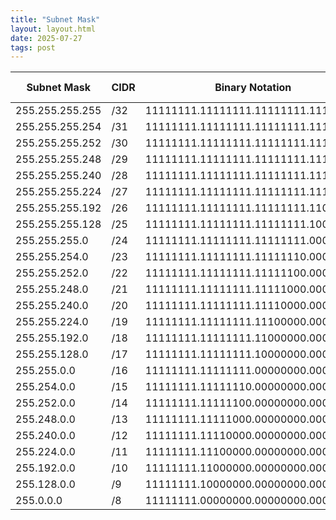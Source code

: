 ```yaml
---
title: "Subnet Mask"
layout: layout.html
date: 2025-07-27
tags: post
---
```


| Subnet Mask | CIDR | Binary Notation | Network Bits | Host Bits | Available Addresses |
| ----------- | ---- | --------------- | ------------ | --------- | ------------------- |
| 255.255.255.255 | /32 | 11111111.11111111.11111111.11111111 | 32 | 0 | 1 |
| 255.255.255.254 | /31 | 11111111.11111111.11111111.11111110 | 31 | 1 | 2 |
| 255.255.255.252 | /30 | 11111111.11111111.11111111.11111100 | 30 | 2 | 4 |
| 255.255.255.248 | /29 | 11111111.11111111.11111111.11111000 | 29 | 3 | 8 |
| 255.255.255.240 | /28 | 11111111.11111111.11111111.11110000 | 28 | 4 | 16 |
| 255.255.255.224 | /27 | 11111111.11111111.11111111.11100000 | 27 | 5 | 32 |
| 255.255.255.192 | /26 | 11111111.11111111.11111111.11000000 | 26 | 6 | 64 |
| 255.255.255.128 | /25 | 11111111.11111111.11111111.10000000 | 25 | 7 | 128 |
| 255.255.255.0   | /24 | 11111111.11111111.11111111.00000000 | 24 | 8 | 256 |
| 255.255.254.0   | /23 | 11111111.11111111.11111110.00000000 | 23 | 9 | 512 |
| 255.255.252.0   | /22 | 11111111.11111111.11111100.00000000 | 22 | 10 | 1024 |
| 255.255.248.0   | /21 | 11111111.11111111.11111000.00000000 | 21 | 11 | 2048 |
| 255.255.240.0   | /20 | 11111111.11111111.11110000.00000000 | 20 | 12 | 4096 |
| 255.255.224.0   | /19 | 11111111.11111111.11100000.00000000 | 19 | 13 | 8192 |
| 255.255.192.0   | /18 | 11111111.11111111.11000000.00000000 | 18 | 14 | 16384 |
| 255.255.128.0   | /17 | 11111111.11111111.10000000.00000000 | 17 | 15 | 32768 |
| 255.255.0.0     | /16 | 11111111.11111111.00000000.00000000 | 16 | 16 | 65536 |
| 255.254.0.0     | /15 | 11111111.11111110.00000000.00000000 | 15 | 17 | 131072 |
| 255.252.0.0     | /14 | 11111111.11111100.00000000.00000000 | 14 | 18 | 262144 |
| 255.248.0.0     | /13 | 11111111.11111000.00000000.00000000 | 13 | 19 | 524288 |
| 255.240.0.0     | /12 | 11111111.11110000.00000000.00000000 | 12 | 20 | 1048576 |
| 255.224.0.0     | /11 | 11111111.11100000.00000000.00000000 | 11 | 21 | 2097152 |
| 255.192.0.0     | /10 | 11111111.11000000.00000000.00000000 | 10 | 22 | 4194304 |
| 255.128.0.0     | /9  | 11111111.10000000.00000000.00000000 | 9  | 23 | 8388608 |
| 255.0.0.0       | /8  | 11111111.00000000.00000000.00000000 | 8  | 24 | 16777216 |
